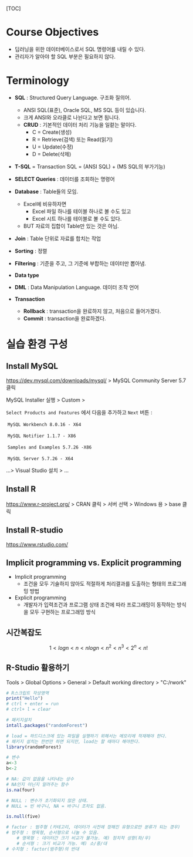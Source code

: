 [TOC]

# Course Objectives

- 딥러닝을 위한 데이터베이스로서 SQL 명령어를 내릴 수 있다.
- 관리자가 알아야 할 SQL 부분은 필요하지 않다.

# Terminology

- **SQL** : Structured Query Language. 구조화 질의어.
  - ANSI SQL(표준), Oracle SQL, MS SQL 등이 있습니다.
  - 크게 ANSI와 오라클로 나뉜다고 보면 됩니다.
  - **CRUD** : 기본적인 데이터 처리 기능을 일컽는 말이다.
    - C = Create(생성)
    - R = Retrieve(검색) 또는 Read(읽기)
    - U = Update(수정)
    - D = Delete(삭제)

- **T-SQL** = Transaction SQL = (ANSI SQL) + (MS SQL의 부가기능)
- **SELECT Queries** : 데이터를 조회하는 명령어
- **Database** : Table들의 모임.
  - Excel에 비유하자면
    - Excel 파일 하나를 테이블 하나로 볼 수도 있고
    - Excel 시트 하나를 테이블로 볼 수도 있다.
  - BUT 자료의 집합이 Table만 있는 것은 아님.
- **Join** : Table 단위로 자료를 합치는 작업
- **Sorting** : 정렬
- **Filtering** : 기준을 주고, 그 기준에 부합하는 데이터만 뽑아냄.
- **Data type**
- **DML** : Data Manipulation Language. 데이터 조작 언어
- **Transaction**
  - **Rollback** : transaction을 완료하지 않고, 처음으로 들어가겠다.
  - **Commit** : transaction을 완료하겠다.



# 실습 환경 구성

## Install MySQL

<https://dev.mysql.com/downloads/mysql/> > MySQL Community Server 5.7 클릭

MySQL Installer 실행 > Custom >

`Select Products and Features` 에서 다음을 추가하고 `Next` 버튼 :

​	`MySQL Workbench 8.0.16 - X64`

​	`MySQL Notifier 1.1.7 - X86` 

​	`Samples and Examples 5.7.26 -X86`

​	`MySQL Server 5.7.26 - X64`

...> Visual Studio 설치 > ... 



## Install R

<https://www.r-project.org/> > CRAN 클릭 > 서버 선택 > Windows 용 > base 클릭



## Install R-studio

<https://www.rstudio.com/>



## Implicit programming vs. Explicit programming

- Implicit programming
  - 조건을 모두 기술하지 않아도 적절하게 처리결과를 도출하는 형태의 프로그래밍 방법
- Explicit programming
  - 개발자가 입력조건과 프로그램 상태 조건에 따라 프로그래밍이 동작하는 방식을 모두 구현하는 프로그래밍 방식



## 시간복잡도

$$
1 < log n < n < nlog n < n^2 < n^3 < 2^n < n!
$$





## R-Studio 활용하기

Tools > Global Options > General > Default working directory > "C:/rwork"

```R
# R스크립트 작성영역
print("Hello")
# ctrl + enter = run
# ctrl+ l = clear

# 패키지설치
intall.packages("randomForest")

# load = 하드디스크에 있는 파일을 실행하기 위해서는 메모리에 적재해야 한다.
# 패키지 설치는 한번만 하면 되지만, load는 할 때마다 해야한다.
library(randomForest)

# 변수
a<-3
b<-2

# NA: 값이 없음을 나타내는 상수
# NA인지 아닌지 알려주는 함수
is.na(four)

# NULL : 변수가 초기화되지 않은 상태.
# NULL = 빈 바구니, NA = 바구니 조차도 없음.

is.null(five)

# factor : 범주형 (카테고리, 데이터가 사전에 정해진 유형으로만 분류가 되는 경우)
# 범주형 : 명목형, 순서형으로 나눌 수 있음.
	# 명목형 : 데이터간 크기 비교가 불가능. 예) 정치적 성향(좌/우)
	# 순서형 : 크기 비교가 가능. 예) 소/중/대
# 수치형 : factor(범주형)의 반대

```

